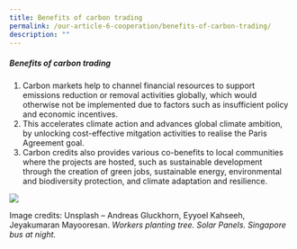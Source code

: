 ```yaml
---
title: Benefits of carbon trading
permalink: /our-article-6-cooperation/benefits-of-carbon-trading/
description: ""
---
```

##### Benefits of carbon trading
1. Carbon markets help to channel financial resources to support emissions reduction or removal activities globally, which would otherwise not be implemented due to factors such as insufficient policy and economic incentives.
2. This accelerates climate action and advances global climate ambition, by unlocking cost-effective mitgation activities to realise the Paris Agreement goal.
3. Carbon credits also provides various co-benefits to local communities where the projects are hosted, such as sustainable development through the creation of green jobs, sustainable energy, environmental and biodiversity protection, and climate adaptation and resilience.

<img src="https://file.go.gov.sg/benefits808.png">

Image credits: Unsplash – Andreas Gluckhorn, Eyyoel Kahseeh, Jeyakumaran Mayooresan.
*Workers planting tree. Solar Panels. Singapore bus at night.*